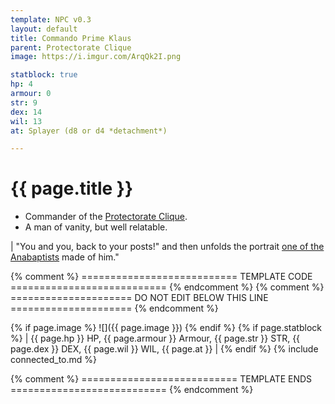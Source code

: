 ```yaml
---
template: NPC v0.3
layout: default
title: Commando Prime Klaus
parent: Protectorate Clique
image: https://i.imgur.com/ArqQk2I.png

statblock: true
hp: 4
armour: 0
str: 9
dex: 14
wil: 13
at: Splayer (d8 or d4 *detachment*)

---
```


# {{ page.title }}

- Commander of the [Protectorate Clique](index.md).
- A man of vanity, but well relatable.

| "You and you, back to your posts!" and then unfolds the portrait [one of the Anabaptists](MarcusVoss.md) made of him."

{% comment %} =========================== TEMPLATE CODE =========================== {% endcomment %}
{% comment %} ===================== DO NOT EDIT BELOW THIS LINE ===================== {% endcomment %}

{% if page.image %}
![]({{ page.image }})
{% endif %}
{% if page.statblock %}
| {{ page.hp }} HP, {{ page.armour }} Armour, {{ page.str }} STR, {{ page.dex }} DEX, {{ page.wil }} WIL, {{ page.at }} |
{% endif %}
{% include connected_to.md %}

{% comment %} =========================== TEMPLATE ENDS =========================== {% endcomment %}
